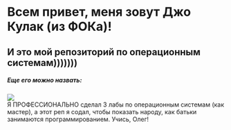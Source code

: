 # Всем привет, меня зовут Джо Кулак (из ФОКа)!  
## И это мой репозиторий по операционным системам)))))))
##### Еще его можно назвать:  
![](https://github.com/Goshamen1098/Archibald/blob/master/govno.jpg)  
Я ПРОФЕССИОНАЛЬНО сделал 3 лабы по операционным системам (как мастер), а этот реп я содал, чтобы показать народу, как батьки занимаются программированием. Учись, Олег!  

